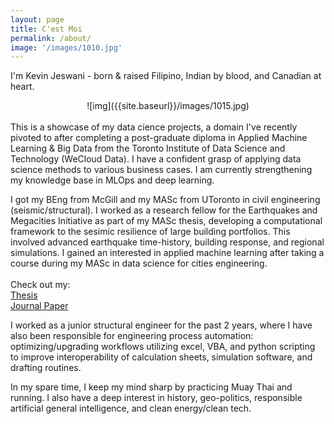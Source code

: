 ```yaml
---
layout: page
title: C'est Moi
permalink: /about/
image: '/images/1010.jpg'
---
```


I'm Kevin Jeswani - born & raised Filipino, Indian by blood, and Canadian at heart.
<br>
<div style="text-align:center">
  ![img]({{site.baseurl}}/images/1015.jpg)
</div>
<br>
This is a showcase of my data cience projects, a domain I've recently pivoted to after completing a post-graduate diploma in Applied Machine Learning & Big Data from the Toronto Institute of Data Science and Technology (WeCloud Data). I have a confident grasp of applying data science methods to various business cases. I am currently strengthening my knowledge base in MLOps and deep learning.

I got my BEng from McGill and my MASc from UToronto in civil engineering (seismic/structural). I worked as a research fellow for the Earthquakes and Megacities Initiative as part of my MASc thesis, developing a computational framework to the sesimic resilience of large building portfolios. This involved advanced earthquake time-history, building response, and regional simulations. I gained an interested in applied machine learning after taking a course during my MASc in data science for cities engineering.  
<br>
Check out my: <br>
[Thesis](https://tspace.library.utoronto.ca/handle/1807/104931) <br>
[Journal Paper](https://journals.sagepub.com/doi/abs/10.1177/87552930221086304) <br>

I worked as a junior structural engineer for the past 2 years, where I have also been responsible for engineering process automation: optimizing/upgrading workflows utilizing excel, VBA, and python scripting to improve interoperability of calculation sheets, simulation software, and drafting routines.

In my spare time, I keep my mind sharp by practicing Muay Thai and running. I also have a deep interest in history, geo-politics, responsible artificial general intelligence, and clean energy/clean tech.